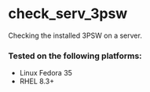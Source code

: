 # check_serv_3psw
Checking the installed 3PSW on a server.

### Tested on the following platforms: 
- Linux Fedora 35
- RHEL 8.3+
